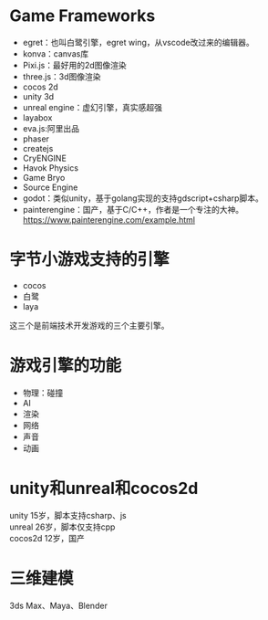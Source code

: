 # Game Frameworks
* egret：也叫白鹭引擎，egret wing，从vscode改过来的编辑器。
* konva：canvas库
* Pixi.js：最好用的2d图像渲染
* three.js：3d图像渲染
* cocos 2d
* unity 3d
* unreal engine：虚幻引擎，真实感超强
* layabox
* eva.js:阿里出品
* phaser
* createjs
* CryENGINE
* Havok Physics
* Game Bryo
* Source Engine
* godot：类似unity，基于golang实现的支持gdscript+csharp脚本。
* painterengine：国产，基于C/C++，作者是一个专注的大神。https://www.painterengine.com/example.html

# 字节小游戏支持的引擎
* cocos
* 白鹭
* laya

这三个是前端技术开发游戏的三个主要引擎。

# 游戏引擎的功能
* 物理：碰撞
* AI
* 渲染
* 网络
* 声音
* 动画


# unity和unreal和cocos2d
unity 15岁，脚本支持csharp、js  
unreal 26岁，脚本仅支持cpp  
cocos2d 12岁，国产  



# 三维建模
3ds Max、Maya、Blender 
